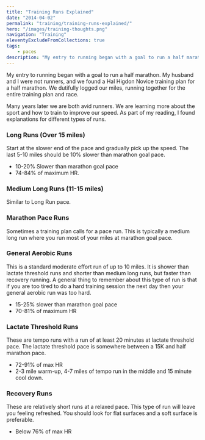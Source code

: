 ```yaml
---
title: "Training Runs Explained"
date: "2014-04-02"
permalink: "training/training-runs-explained/"
hero: "/images/training-thoughts.png"
navigation: "Training"
eleventyExcludeFromCollections: true
tags:
    - paces
description: "My entry to running began with a goal to run a half marathon. My husband and I were not runners, and we found a Hal Higdon Novice training plan for a half marathon. We dutifully logged our miles, running together for the entire training plan and race."
---
```


My entry to running began with a goal to run a half marathon. My husband and I were not runners, and we found a Hal Higdon Novice training plan for a half marathon. We dutifully logged our miles, running together for the entire training plan and race.

Many years later we are both avid runners. We are learning more about the sport and how to train to improve our speed. As part of my reading, I found explanations for different types of runs.

### Long Runs (Over 15 miles)

Start at the slower end of the pace and gradually pick up the speed. The last 5-10 miles should be 10% slower than marathon goal pace.

- 10-20% Slower than marathon goal pace
- 74-84% of maximum HR.

### Medium Long Runs (11-15 miles)

Similar to Long Run pace.

### Marathon Pace Runs

Sometimes a training plan calls for a pace run. This is typically a medium long run where you run most of your miles at marathon goal pace.

### General Aerobic Runs

This is a standard moderate effort run of up to 10 miles. It is shower than lactate threshold runs and shorter than medium long runs, but faster than recovery running. A general thing to remember about this type of run is that if you are too tired to do a hard training session the next day then your general aerobic run was too hard.

- 15-25% slower than marathon goal pace
- 70-81% of maximum HR

### Lactate Threshold Runs

These are tempo runs with a run of at least 20 minutes at lactate threshold pace. The lactate threshold pace is somewhere between a 15K and half marathon pace.

- 72-91% of max HR
- 2-3 mile warm-up, 4-7 miles of tempo run in the middle and 15 minute cool down.

### Recovery Runs

These are relatively short runs at a relaxed pace. This type of run will leave you feeling refreshed. You should look for flat surfaces and a soft surface is preferable.

- Below 76% of max HR
